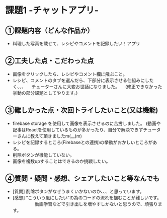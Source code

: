 # 課題1 -チャットアプリ-

## ①課題内容（どんな作品か）
- 料理した写真を載せて、レシピやコメントを記録したい！アプリ

## ②工夫した点・こだわった点
- 画像をクリックしたら、レシピやコメント欄に飛ぶこと。
- レシピ、コメントのタブを選んだら、下部分に表示させる仕組みにしたく、、、
　チューターさんに大変お世話になりました。
　(修正できなかった挙動の部分課題としてやります。)

## ③難しかった点・次回トライしたいこと(又は機能)
- firebase storage を使用して画像を表示させるのに苦労しました。
(動画や記事はReactを使用しているものが多かったり、自分で解決できずチューターさんに教えて頂きましたm(__)m)
- レシピを記録するところ(Firebaseとの連携)の挙動がおかしいところがある。
- 削除ボタンが機能していない。
- 画像を複数upすることはできるのか挑戦したい。

## ④質問・疑問・感想、シェアしたいこと等なんでも
- [質問] 削除ボタンがなぜうまくいかないのか、、、と思っています。
- [感想] ”こういう風にしたい”の為のコードの流れを掴むことが難しいです。
　　　　　動画学習などで引き出しを増やすしかないと思うので、頑張ります。
